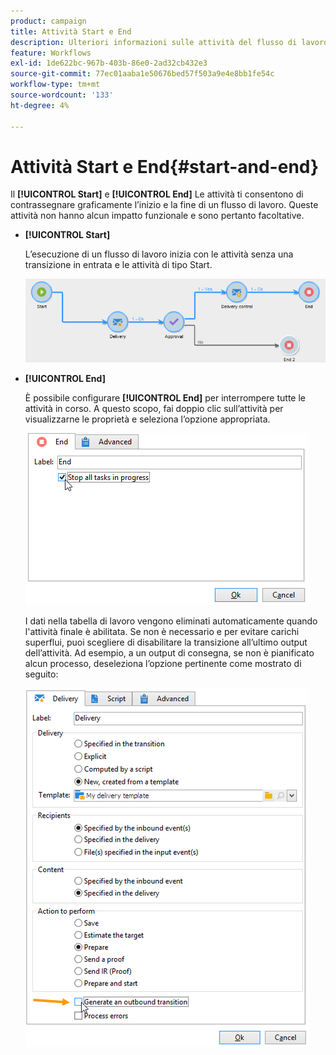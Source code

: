 ```yaml
---
product: campaign
title: Attività Start e End
description: Ulteriori informazioni sulle attività del flusso di lavoro Start ed End
feature: Workflows
exl-id: 1de622bc-967b-403b-86e0-2ad32cb432e3
source-git-commit: 77ec01aaba1e50676bed57f503a9e4e8bb1fe54c
workflow-type: tm+mt
source-wordcount: '133'
ht-degree: 4%

---
```


# Attività Start e End{#start-and-end}



Il **[!UICONTROL Start]** e **[!UICONTROL End]** Le attività ti consentono di contrassegnare graficamente l’inizio e la fine di un flusso di lavoro. Queste attività non hanno alcun impatto funzionale e sono pertanto facoltative.

* **[!UICONTROL Start]**

   L’esecuzione di un flusso di lavoro inizia con le attività senza una transizione in entrata e le attività di tipo Start.

   ![](assets/s_user_segmentation_start_stop.png)

* **[!UICONTROL End]**

   È possibile configurare **[!UICONTROL End]** per interrompere tutte le attività in corso. A questo scopo, fai doppio clic sull’attività per visualizzarne le proprietà e seleziona l’opzione appropriata.

   ![](assets/s_user_segmentation_end.png)

   I dati nella tabella di lavoro vengono eliminati automaticamente quando l&#39;attività finale è abilitata. Se non è necessario e per evitare carichi superflui, puoi scegliere di disabilitare la transizione all’ultimo output dell’attività. Ad esempio, a un output di consegna, se non è pianificato alcun processo, deseleziona l’opzione pertinente come mostrato di seguito:

   ![](assets/s_advuser_delivery_option_no_output.png)
